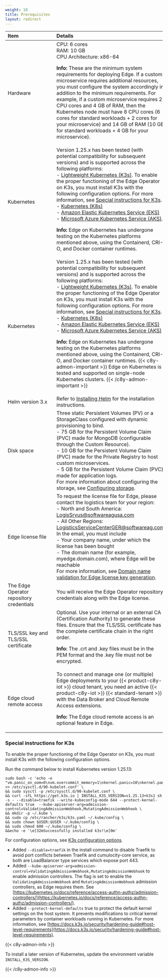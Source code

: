 ```yaml
---
weight: 10
title: Prerequisites
layout: redirect
---
```


|<div style="width:140px">Item</div>|Details|
|:---|:---|
|Hardware|CPU: 6 cores<br>RAM: 10 GB<br>CPU Architecture: x86-64 <p><p>**Info:** These are the minimum system requirements for deploying Edge. If a custom microservice requires additional resources, you must configure the system accordingly in addition to the minimum requirements. For example, if a custom microservice requires 2 CPU cores and 4 GB of RAM, then the Kubernetes node must have 8 CPU cores (6 cores for standard workloads + 2 cores for your microservice) and 14 GB of RAM (10 GB for standard workloads + 4 GB for your microservice).|
|Kubernetes|Version 1.25.x has been tested (with potential compatibility for subsequent versions) and is supported across the following platforms:<br>- [Lightweight Kubernetes (K3s)](https://docs.k3s.io/installation). To enable the proper functioning of the Edge Operator on K3s, you must install K3s with the following configuration options. For more information, see [Special instructions for K3s](/edge-k8s/installing-edge-on-k8/#special-instructions-for-k3s). <br>- [Kubernetes (K8s)](https://kubernetes.io/docs/setup/)<br>- [Amazon Elastic Kubernetes Service (EKS)](https://docs.aws.amazon.com/eks/latest/userguide/create-cluster.html)<br>- [Microsoft Azure Kubernetes Service (AKS)](https://learn.microsoft.com/en-us/azure/aks/learn/quick-kubernetes-deploy-portal?tabs=azure-cli).<p><p>**Info:** Edge on Kubernetes has undergone testing on the Kubernetes platforms mentioned above, using the Containerd, CRI-O, and Docker container runtimes.|
|Kubernetes|Version 1.25.x has been tested (with potential compatibility for subsequent versions) and is supported across the following platforms:<br>- [Lightweight Kubernetes (K3s)](https://docs.k3s.io/installation). To enable the proper functioning of the Edge Operator on K3s, you must install K3s with the following configuration options. For more information, see [Special instructions for K3s](/edge-kubernetes/installing-edge-on-k8/#special-instructions-for-k3s). <br>- [Kubernetes (K8s)](https://kubernetes.io/docs/setup/)<br>- [Amazon Elastic Kubernetes Service (EKS)](https://docs.aws.amazon.com/eks/latest/userguide/create-cluster.html)<br>- [Microsoft Azure Kubernetes Service (AKS)](https://learn.microsoft.com/en-us/azure/aks/learn/quick-kubernetes-deploy-portal?tabs=azure-cli) <p><p>**Info:** Edge on Kubernetes has undergone testing on the Kubernetes platforms mentioned above, using the Containerd, CRI-O, and Docker container runtimes. {{< c8y-admon-important >}} Edge on Kubernetes is tested and supported on single-node Kubernetes clusters. {{< /c8y-admon-important >}}|
|Helm version 3.x|Refer to [Installing Helm](https://helm.sh/docs/intro/install/) for the installation instructions.|
|Disk space|Three static Persistent Volumes (PV) or a StorageClass configured with dynamic provisioning to bind.<br>- 75 GB for the Persistent Volume Claim (PVC) made for MongoDB (configurable through the Custom Resource).<br>- 10 GB for the Persistent Volume Claim (PVC) made for the Private Registry to host custom microservices.<br>- 5 GB for the Persistent Volume Claim (PVC) made for application logs.<br>For more information about configuring the storage, see [Configuring storage](/edge-k8s/installing-edge-on-k8/#configuring-storage).|
|Edge license file|To request the license file for Edge, please contact the logistics team for your region:<br> - North and South America: LogisSrvus@softwareagusa.com <br>- All Other Regions: LogisticsServiceCenterGER@softwareag.com <br>In the email, you must include <br> - Your company name, under which the license has been bought <br> - The domain name (for example, myedge.domain.com), where Edge will be reachable<br>For more information, see [Domain name validation for Edge license key generation](/edge/installation/#domain-name-validation-for-edge-license-key-generation).|
|The Edge Operator repository credentials|You will receive the Edge Operator repository credentials along with the Edge license.|
|TLS/SSL key and TLS/SSL certificate|Optional. Use your internal or an external CA (Certification Authority) to generate these files. Ensure that the TLS/SSL certificate has the complete certificate chain in the right order.<p><p>**Info:** The .crt and .key files must be in the PEM format and the .key file must not be encrypted.|
|Edge cloud remote access|To connect and manage one (or multiple) Edge deployments to your {{< product-c8y-iot >}} cloud tenant, you need an active {{< product-c8y-iot >}} {{< standard-tenant >}} with the Data Broker and Cloud Remote Access extensions.<p><p>**Info:** The Edge cloud remote access is an optional feature in Edge.|

### Special instructions for K3s

To enable the proper functioning of the Edge Operator on K3s, you must install K3s with the following configuration options.

Run the command below to install Kubernetes version 1.25.13:

```shell
sudo bash -c 'echo -e "vm.panic_on_oom=0\nvm.overcommit_memory=1\nkernel.panic=10\nkernel.panic_on_oops=1" >> /etc/sysctl.d/90-kubelet.conf' \
&& sudo sysctl -p /etc/sysctl.d/90-kubelet.conf \
&& curl -sfL https://get.k3s.io | INSTALL_K3S_VERSION=v1.25.13+k3s1 sh -s - --disable=traefik --write-kubeconfig-mode 644 --protect-kernel-defaults true  --kube-apiserver-arg=admission-control=ValidatingAdmissionWebhook,MutatingAdmissionWebhook \
&& mkdir -p ~/.kube \
&& sudo cp /etc/rancher/k3s/k3s.yaml ~/.kube/config \
&& sudo chown $USER:$USER ~/.kube/config \
&& sudo chmod 600 ~/.kube/config \
&&echo -e '\e[32mSuccessfully installed k3s!\e[0m'
```
For configuration options, see [K3s configuration options](https://docs.k3s.io/installation/configuration).

- Added `--disable=traefik` in the install command to disable Traefik to avoid port conflicts between Traefik and cumulocity-core service, as both are LoadBalancer type services which expose port 443.
- Added `--kube-apiserver-arg=admission-control=ValidatingAdmissionWebhook,MutatingAdmissionWebhook` to enable admission controllers. The flag is set to enable the `ValidatingAdmissionWebhook` and `MutatingAdmissionWebhook` admission controllers, as Edge requires them. See [https://kubernetes.io/docs/reference/access-authn-authz/admission-controllers/](https://kubernetes.io/docs/reference/access-authn-authz/admission-controllers/).
- Added `--protect-kernel-defaults` true to protect the default kernel settings on the host system. It prevents modifications to critical kernel parameters by container workloads running in Kubernetes. For more information, see [https://docs.k3s.io/security/hardening-guide#host-level-requirements](https://docs.k3s.io/security/hardening-guide#host-level-requirements).

{{< c8y-admon-info >}}

To install a later version of Kubernetes, update the environment variable `INSTALL_K3S_VERSION`.

{{< /c8y-admon-info >}}
